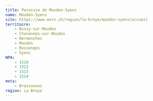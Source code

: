 ```yaml
---
title: Paroisse de Moudon-Syens
name: Moudon-Syens
site: https://www.eerv.ch/region/la-broye/moudon-syens/accueil
territoire:
    - Bussy-sur-Moudon
    - Chavannes-sur-Moudon
    - Hermenches
    - Moudon
    - Rossenges
    - Syens
NPA:
    - 1510
    - 1512
    - 1513
    - 1514
meta:
    - Bressonnaz
region: La Broye
---
```

